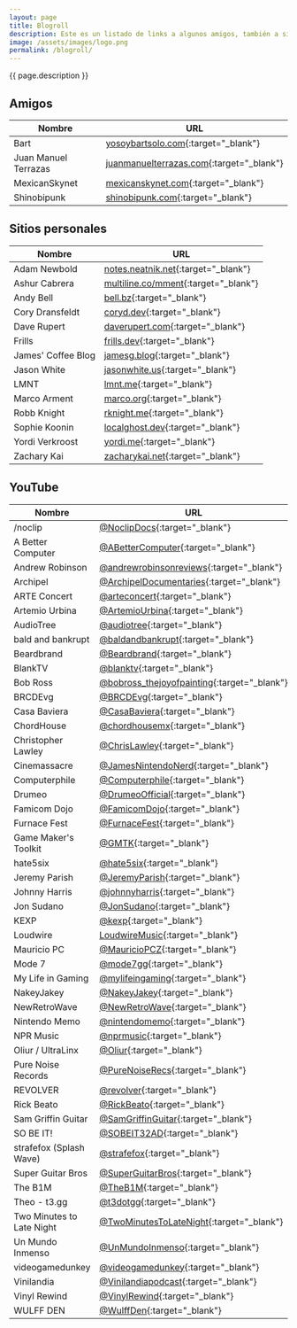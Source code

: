 ```yaml
---
layout: page
title: Blogroll
description: Este es un listado de links a algunos amigos, también a sitios personales que frecuento y mis canales favoritos de YouTube. Todo está ordenado alfabéticamente.
image: /assets/images/logo.png
permalink: /blogroll/
---
```


<p class="text-center">{{ page.description }}</p>

## Amigos

| Nombre               | URL                                                                 |
|----------------------|----------------------------------------------------------------------|
| Bart                 | [yosoybartsolo.com](https://www.yosoybartsolo.com/){:target="_blank"} |
| Juan Manuel Terrazas | [juanmanuelterrazas.com](https://www.juanmterrazas.com/){:target="_blank"} |
| MexicanSkynet        | [mexicanskynet.com](https://mexicanskynet.com){:target="_blank"} |
| Shinobipunk          | [shinobipunk.com](https://shinobipunk.com/){:target="_blank"} |

## Sitios personales

| Nombre             | URL                                                                    |
|--------------------|-------------------------------------------------------------------------|
| Adam Newbold       | [notes.neatnik.net](https://notes.neatnik.net/){:target="_blank"} |
| Ashur Cabrera      | [multiline.co/mment](https://multiline.co/mment){:target="_blank"} |
| Andy Bell          | [bell.bz](https://bell.bz/){:target="_blank"}                 |
| Cory Dransfeldt    | [coryd.dev](https://www.coryd.dev/){:target="_blank"}         |
| Dave Rupert        | [daverupert.com](https://daverupert.com/){:target="_blank"}   |
| Frills             | [frills.dev](https://frills.dev/){:target="_blank"}           |
| James' Coffee Blog | [jamesg.blog](https://jamesg.blog/){:target="_blank"}         |
| Jason White        | [jasonwhite.us](https://jasonwhite.us/){:target="_blank"}     |
| LMNT               | [lmnt.me](https://lmnt.me/){:target="_blank"}                 |
| Marco Arment       | [marco.org](https://marco.org/){:target="_blank"}             |
| Robb Knight        | [rknight.me](https://rknight.me/){:target="_blank"}           |
| Sophie Koonin      | [localghost.dev](https://localghost.dev/){:target="_blank"}   |
| Yordi Verkroost    | [yordi.me](https://yordi.me/){:target="_blank"}               |
| Zachary Kai        | [zacharykai.net](https://zacharykai.net/){:target="_blank"}   |

## YouTube

| Nombre              | URL                                                                 |
|---------------------|----------------------------------------------------------------------|
| /noclip | [@NoclipDocs](https://www.youtube.com/@NoclipDocs){:target="_blank"} |
| A Better Computer | [@ABetterComputer](https://www.youtube.com/@ABetterComputer){:target="_blank"} |
| Andrew Robinson | [@andrewrobinsonreviews](https://www.youtube.com/@andrewrobinsonreviews){:target="_blank"} |
| Archipel | [@ArchipelDocumentaries](https://www.youtube.com/@ArchipelDocumentaries){:target="_blank"} |
| ARTE Concert | [@arteconcert](https://www.youtube.com/@arteconcert){:target="_blank"} |
| Artemio Urbina | [@ArtemioUrbina](https://www.youtube.com/@ArtemioUrbina){:target="_blank"} |
| AudioTree | [@audiotree](https://www.youtube.com/@audiotree){:target="_blank"} |
| bald and bankrupt | [@baldandbankrupt](https://www.youtube.com/@baldandbankrupt){:target="_blank"} |
| Beardbrand | [@Beardbrand](https://www.youtube.com/@Beardbrand){:target="_blank"} |
| BlankTV | [@blanktv](https://www.youtube.com/@blanktv){:target="_blank"} |
| Bob Ross | [@bobross_thejoyofpainting](https://www.youtube.com/@bobross_thejoyofpainting){:target="_blank"} |
| BRCDEvg | [@BRCDEvg](https://www.youtube.com/@BRCDEvg){:target="_blank"} |
| Casa Baviera | [@CasaBaviera](https://www.youtube.com/@CasaBaviera){:target="_blank"} |
| ChordHouse | [@chordhousemx](https://www.youtube.com/@chordhousemx){:target="_blank"} |
| Christopher Lawley | [@ChrisLawley](https://www.youtube.com/@ChrisLawley){:target="_blank"} |
| Cinemassacre | [@JamesNintendoNerd](https://www.youtube.com/@JamesNintendoNerd){:target="_blank"} |
| Computerphile | [@Computerphile](https://www.youtube.com/@Computerphile){:target="_blank"} |
| Drumeo | [@DrumeoOfficial](https://www.youtube.com/@DrumeoOfficial){:target="_blank"} |
| Famicom Dojo | [@FamicomDojo](https://www.youtube.com/@FamicomDojo){:target="_blank"} |
| Furnace Fest | [@FurnaceFest](https://www.youtube.com/@FurnaceFest){:target="_blank"} |
| Game Maker's Toolkit | [@GMTK](https://www.youtube.com/@GMTK){:target="_blank"} |
| hate5six | [@hate5six](https://www.youtube.com/@hate5six){:target="_blank"} |
| Jeremy Parish | [@JeremyParish](https://www.youtube.com/@JeremyParish){:target="_blank"} |
| Johnny Harris | [@johnnyharris](https://www.youtube.com/@johnnyharris){:target="_blank"} |
| Jon Sudano | [@JonSudano](https://www.youtube.com/@JonSudano){:target="_blank"} |
| KEXP | [@kexp](https://www.youtube.com/@kexp){:target="_blank"} |
| Loudwire | [LoudwireMusic](https://www.youtube.com/LoudwireMusic){:target="_blank"} |
| Mauricio PC | [@MauricioPCZ](https://www.youtube.com/@MauricioPCZ){:target="_blank"} |
| Mode 7 | [@mode7gg](https://www.youtube.com/@mode7gg){:target="_blank"} |
| My Life in Gaming | [@mylifeingaming](https://www.youtube.com/@mylifeingaming){:target="_blank"} |
| NakeyJakey | [@NakeyJakey](https://www.youtube.com/@NakeyJakey){:target="_blank"} |
| NewRetroWave | [@NewRetroWave](https://www.youtube.com/@NewRetroWave){:target="_blank"} |
| Nintendo Memo | [@nintendomemo](https://www.youtube.com/@nintendomemo){:target="_blank"} |
| NPR Music | [@nprmusic](https://www.youtube.com/@nprmusic){:target="_blank"} |
| Oliur / UltraLinx | [@Oliur](https://www.youtube.com/@Oliur){:target="_blank"} |
| Pure Noise Records | [@PureNoiseRecs](https://www.youtube.com/@PureNoiseRecs){:target="_blank"} |
| REVOLVER | [@revolver](https://www.youtube.com/@revolver){:target="_blank"} |
| Rick Beato | [@RickBeato](https://www.youtube.com/@RickBeato){:target="_blank"} |
| Sam Griffin Guitar | [@SamGriffinGuitar](https://www.youtube.com/@SamGriffinGuitar){:target="_blank"} |
| SO BE IT! | [@SOBEIT32AD](https://www.youtube.com/@SOBEIT32AD){:target="_blank"} |
| strafefox (Splash Wave) | [@strafefox](https://www.youtube.com/@strafefox){:target="_blank"} |
| Super Guitar Bros | [@SuperGuitarBros](https://www.youtube.com/@SuperGuitarBros){:target="_blank"} |
| The B1M | [@TheB1M](https://www.youtube.com/@TheB1M){:target="_blank"} |
| Theo - t3.gg | [@t3dotgg](https://www.youtube.com/@t3dotgg){:target="_blank"} |
| Two Minutes to Late Night | [@TwoMinutesToLateNight](https://www.youtube.com/c/TwoMinutesToLateNight){:target="_blank"} |
| Un Mundo Inmenso | [@UnMundoInmenso](https://www.youtube.com/@UnMundoInmenso){:target="_blank"} |
| videogamedunkey | [@videogamedunkey](https://www.youtube.com/@videogamedunkey){:target="_blank"} |
| Vinilandia | [@Vinilandiapodcast](https://www.youtube.com/@Vinilandiapodcast){:target="_blank"} |
| Vinyl Rewind | [@VinylRewind](https://www.youtube.com/@VinylRewind){:target="_blank"} |
| WULFF DEN | [@WulffDen](https://www.youtube.com/@WulffDen){:target="_blank"} |
